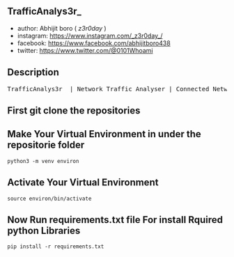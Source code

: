 ## TrafficAnalys3r_
- author: Abhijit boro ( _z3r0day_ )
- instagram: https://www.instagram.com/_z3r0day_/
- facebook: https://www.facebook.com/abhijitboro438
- twitter: https://www.twitter.com/@0101Whoami



## Description
<pre>
TrafficAnalys3r_ | Network Traffic Analyser | Connected Networks
</pre>

## First git clone the repositories

## Make Your Virtual Environment in under the repositorie folder
```
python3 -m venv environ
```

## Activate Your Virtual Environment
```
source environ/bin/activate
```

## Now Run requirements.txt file For install Rquired python Libraries
```
pip install -r requirements.txt
```

